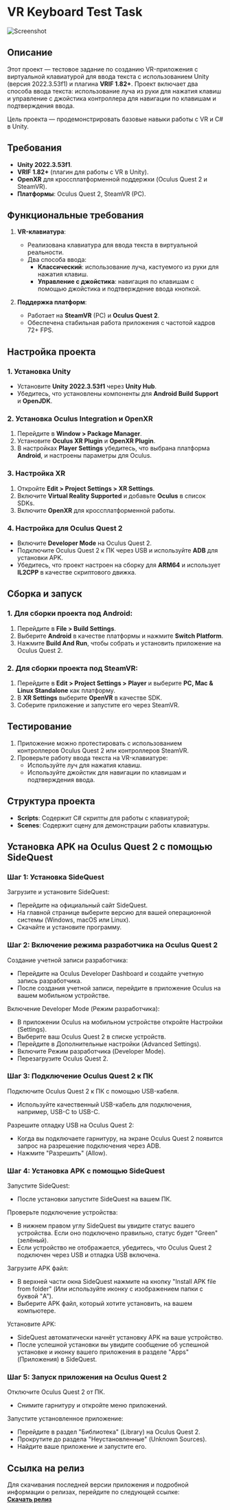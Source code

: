 # VR Keyboard Test Task

![Screenshot](screenshot.png)

## Описание

Этот проект — тестовое задание по созданию VR-приложения с виртуальной клавиатурой для ввода текста с использованием Unity (версия 2022.3.53f1) и плагина **VRIF 1.82+**. Проект включает два способа ввода текста: использование луча из руки для нажатия клавиш и управление с джойстика контроллера для навигации по клавишам и подтверждения ввода.

Цель проекта — продемонстрировать базовые навыки работы с VR и C# в Unity.

## Требования

- **Unity 2022.3.53f1**.
- **VRIF 1.82+** (плагин для работы с VR в Unity).
- **OpenXR** для кроссплатформенной поддержки (Oculus Quest 2 и SteamVR).
- **Платформы**: Oculus Quest 2, SteamVR (PC).

## Функциональные требования

1. **VR-клавиатура**:
    - Реализована клавиатура для ввода текста в виртуальной реальности.
    - Два способа ввода:
        - **Классический**: использование луча, кастуемого из руки для нажатия клавиш.
        - **Управление с джойстика**: навигация по клавишам с помощью джойстика и подтверждение ввода кнопкой.

2. **Поддержка платформ**:
    - Работает на **SteamVR** (PC) и **Oculus Quest 2**.
    - Обеспечена стабильная работа приложения с частотой кадров 72+ FPS.

## Настройка проекта

### 1. Установка Unity

- Установите **Unity 2022.3.53f1** через **Unity Hub**.
- Убедитесь, что установлены компоненты для **Android Build Support** и **OpenJDK**.

### 2. Установка Oculus Integration и OpenXR

1. Перейдите в **Window > Package Manager**.
2. Установите **Oculus XR Plugin** и **OpenXR Plugin**.
3. В настройках **Player Settings** убедитесь, что выбрана платформа **Android**, и настроены параметры для Oculus.

### 3. Настройка XR

1. Откройте **Edit > Project Settings > XR Settings**.
2. Включите **Virtual Reality Supported** и добавьте **Oculus** в список SDKs.
3. Включите **OpenXR** для кроссплатформенной работы.

### 4. Настройка для Oculus Quest 2

- Включите **Developer Mode** на Oculus Quest 2.
- Подключите Oculus Quest 2 к ПК через USB и используйте **ADB** для установки APK.
- Убедитесь, что проект настроен на сборку для **ARM64** и использует **IL2CPP** в качестве скриптового движка.

## Сборка и запуск

### 1. Для сборки проекта под Android:

1. Перейдите в **File > Build Settings**.
2. Выберите **Android** в качестве платформы и нажмите **Switch Platform**.
3. Нажмите **Build And Run**, чтобы собрать и установить приложение на Oculus Quest 2.

### 2. Для сборки проекта под SteamVR:

1. Перейдите в **Edit > Project Settings > Player** и выберите **PC, Mac & Linux Standalone** как платформу.
2. В **XR Settings** выберите **OpenVR** в качестве SDK.
3. Соберите приложение и запустите его через SteamVR.

## Тестирование

1. Приложение можно протестировать с использованием контроллеров Oculus Quest 2 или контроллеров SteamVR.
2. Проверьте работу ввода текста на VR-клавиатуре:
   - Используйте луч для нажатия клавиш.
   - Используйте джойстик для навигации по клавишам и подтверждения ввода.

## Структура проекта

- **Scripts**: Содержит C# скрипты для работы с клавиатурой;
- **Scenes**: Содержит сцену для демонстрации работы клавиатуры.

## Установка APK на Oculus Quest 2 с помощью SideQuest
### Шаг 1: Установка SideQuest
Загрузите и установите SideQuest:
- Перейдите на официальный сайт SideQuest.
- На главной странице выберите версию для вашей операционной системы (Windows, macOS или Linux).
- Скачайте и установите программу.

### Шаг 2: Включение режима разработчика на Oculus Quest 2
Создание учетной записи разработчика:
- Перейдите на Oculus Developer Dashboard и создайте учетную запись разработчика.
- После создания учетной записи, перейдите в приложение Oculus на вашем мобильном устройстве.

Включение Developer Mode (Режим разработчика):
- В приложении Oculus на мобильном устройстве откройте Настройки (Settings).
- Выберите ваш Oculus Quest 2 в списке устройств.
- Перейдите в Дополнительные настройки (Advanced Settings).
- Включите Режим разработчика (Developer Mode).
- Перезагрузите Oculus Quest 2.

### Шаг 3: Подключение Oculus Quest 2 к ПК

Подключите Oculus Quest 2 к ПК с помощью USB-кабеля.
- Используйте качественный USB-кабель для подключения, например, USB-C to USB-C.

Разрешите отладку USB на Oculus Quest 2:
- Когда вы подключаете гарнитуру, на экране Oculus Quest 2 появится запрос на разрешение подключения через ADB.
- Нажмите "Разрешить" (Allow).

### Шаг 4: Установка APK с помощью SideQuest

Запустите SideQuest:
- После установки запустите SideQuest на вашем ПК.

Проверьте подключение устройства:
- В нижнем правом углу SideQuest вы увидите статус вашего устройства. Если оно подключено правильно, статус будет "Green" (зелёный).
- Если устройство не отображается, убедитесь, что Oculus Quest 2 подключен через USB и отладка USB включена.

Загрузите APK файл:
- В верхней части окна SideQuest нажмите на кнопку "Install APK file from folder" (Или используйте иконку с изображением папки с буквой "A").
- Выберите APK файл, который хотите установить, на вашем компьютере.

Установите APK:
- SideQuest автоматически начнёт установку APK на ваше устройство.
- После успешной установки вы увидите сообщение об успешной установке и иконку вашего приложения в разделе "Apps" (Приложения) в SideQuest.

### Шаг 5: Запуск приложения на Oculus Quest 2

Отключите Oculus Quest 2 от ПК.
- Снимите гарнитуру и откройте меню приложений.

Запустите установленное приложение:
- Перейдите в раздел "Библиотека" (Library) на Oculus Quest 2.
- Прокрутите до раздела "Неустановленные" (Unknown Sources).
- Найдите ваше приложение и запустите его.

## Ссылка на релиз

Для скачивания последней версии приложения и подробной информации о релизах, перейдите по следующей ссылке:  
[**Скачать релиз**](https://github.com/skrininshot/VR-Keyboard-Test-Task/releases/tag/Release)
